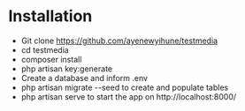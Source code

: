# Installation

* Git clone https://github.com/ayenewyihune/testmedia
* cd testmedia
* composer install
* php artisan key:generate
* Create a database and inform .env
* php artisan migrate --seed to create and populate tables
* php artisan serve to start the app on http://localhost:8000/
